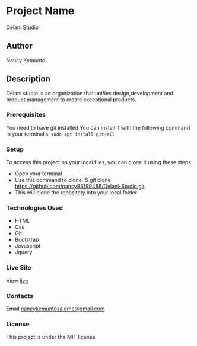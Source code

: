 # Project Name
Delani Studio

## Author
Nancy Kemunto

## Description
Delani studio is an organization that unifies design,development and product management to create exceptional products.

### Prerequisites
You need to have git installed
You can install it with the following command in your terminal
`$ sudo apt install git-all`

### Setup
To access this project on your local files, you can clone it using these steps
* Open your terminal
* Use this command to clone `$ git clone https://github.com/nancy88199488/Delani-Studio.git
* This will clone the repositoty into your local folder

### Technologies Used
* HTML
* Css
* Git
* Bootstrap
* Javascript
* Jquery

### Live Site
View [live](https://nancy88199488.github.io/Delani-Studio/)

### Contacts
Email:nancykemuntosalome@gmail.com

### License
This project is under the MIT license
